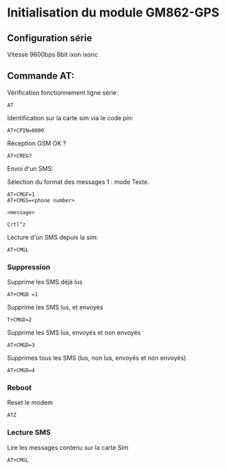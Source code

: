 # Initialisation du module GM862-GPS

## Configuration série

Vitesse 9600bps
8bit
ixon
ixonc


## Commande AT:

Vérification fonctionnement ligne série:

```
AT
```

Identification sur la carte sim via le code pin:
```
AT+CPIN=0000
```

Réception GSM OK ?

```
AT+CREG?
```

Envoi d'un SMS:

 Sélection du format des messages 1 : mode Texte.
```
AT+CMGF=1
AT+CMGS=<phone number>

<message>

Crtl^z
```

Lecture d'un SMS depuis la sim:

```
AT+CMGL
```
### Suppression

Supprime les SMS déjà lus
```
AT+CMGD =1
```

Supprime les SMS lus, et envoyés
```
T+CMGD=2
```

 Supprime les SMS lus, envoyés et non envoyés
```
AT+CMGD=3
```
Supprimes tous les SMS (lus, non lus, envoyés et non envoyés)
```
AT+CMGD=4 
```
### Reboot 

Reset le modem 
```
ATZ
```
### Lecture SMS
Lire les messages contenu sur la carte Sim
```
AT+CMGL
```
